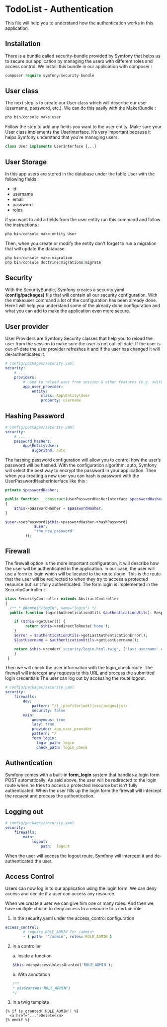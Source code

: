 # TodoList - Authentication

This file will help you to understand how the authentication works in this application.

## Installation 

There is a bundle called security-bundle provided by Symfony that helps us to secure our application by managing the users with different roles and access control.
We install this bundle in our application with composer : 

```php 
composer require symfony/security-bundle
```

## User class 

The next step is to create our User class which will describe our user (username, password, etc.). 
We can do this easily with the MakerBundle :
 
```php
php bin/console make:user
```

Follow the step to add any fields you want to the user entity. Make sure your User class implements the UserInterface. 
It’s very important because it helps Symfony understand that you're managing users.

```php 
class User implements UserInterface {...}
```

## User Storage

In this app users are stored in the database under the table User with the following fields : 
* id
* username
* email
* password
* roles

if you want to add a fields from the user entity run this command and follow the instructions :

```php
php bin/console make:entity User
```

Then, when you create or modify the entity don't forget to run a migration that will update the database. 

```php
php bin/console make:migration
php bin/console doctrine:migrations:migrate
```

## Security

With the SecurityBundle, Symfony creates a security.yaml **(config/packages)** file that will contain all our security configuration.
With the make:user command a lot of the configuration has been already done. Here I will help you understand some of the already done configuration 
and what you can add to make the application even more secure.

## User provider

User Providers are Symfony Security classes that  help you to reload the user from the session to make sure the user is not out-of-date. 
If the user is out-of-date the user provider refreshes it and if the user has changed it will de-authenticates it.  

```yaml
# config/packages/security.yaml
security:
    # ...
    providers:
        # used to reload user from session & other features (e.g. switch_user)
        app_user_provider:
            entity:
                class: App\Entity\User
                property: username
```

## Hashing Password

```yaml
# config/packages/security.yaml
security:
    # ...
    password_hashers:
        App\Entity\User:
            algorithm: auto
```

The hashing password configuration will allow you to control how the user’s password will be hashed. With the configuration algorithm: auto, 
Symfony will select the best way to encrypt the password in your application. Then when you creating a new user you can hash is password with 
the UserPasswordHasherInterface like this : 

```php
private $passwordHasher;

public function __construct(UserPasswordHasherInterface $passwordHasher)
{         
    $this->passwordHasher = $passwordHasher;
}

$user->setPassword($this->passwordHasher->hashPassword(
             $user,
             'the_new_password'
         ));
```

## Firewall

The firewall option is the more important configuration, it will describe how the user will be authenticated in the application. 
In our case, the user will use a form to login which will be located to the route /login. This is the route that the user will be redirected to when they try to access 
a protected resource but isn’t fully authenticated. The form login is implemented in the SecurityController :

```php
class SecurityController extends AbstractController 
{ 
  /** * @Route("/login", name="login") */ 
  public function login(AuthenticationUtils $authenticationUtils): Response { 

    if ($this->getUser()) {
         return $this->redirectToRoute('home'); 
    } 
    $error = $authenticationUtils->getLastAuthenticationError();
    $lastUsername = $authenticationUtils->getLastUsername(); 

    return $this->render('security/login.html.twig', ['last_username' => $lastUsername,  'error' => $error]  ); 
    } 
 }
```

Then we will check the user information with the login_check route. The firewall will intercept any requests to this URL and process the submitted login credentials
The user can log out by accessing the route logout.

```yaml
# config/packages/security.yaml
security:
    firewalls:
        dev:
            pattern: ^/(_(profiler|wdt)|css|images|js)/
            security: false
        main:
            anonymous: true
            lazy: true
            provider: app_user_provider
            pattern: ^/
            form_login: 
              login_path: login 
              check_path: login_check 
```

## Authentication 

Symfony comes with a built-in **form_login** system that handles a login form POST automatically.
As said above, the user will be redirected to the login route when he tries to access a protected resource but isn’t fully authenticated.
When the user fills up the login form the firewall will intercept the request and process the authentication.

## Logging out 

```yaml
# config/packages/security.yaml
security:
    firewalls:
        main:
            logout:
                path:  logout
```

When the user will access the logout route, Symfony will intercept it and de-authenticated the user.

## Access Control

Users can now log in to our application using the login form. We can deny access and decide if a user can access any resource. 

When we create a user we can give him one or many roles. And then we have multiple choice to deny access to a resource to a certain role. 

1. In the security.yaml under the access_control configuration
```yaml
access_control:
        # require ROLE_ADMIN for /admin*
        - { path: '^/admin', roles: ROLE_ADMIN }
```

2. In a controller

    a. Inside a function

    ```php
    $this->denyAccessUnlessGranted('ROLE_ADMIN');
    ```
    b. With annotation

    ```php
    /**
    * @IsGranted("ROLE_ADMIN")
    */
    ```
  
3. In a twig template 
  ```twig
  {% if is_granted('ROLE_ADMIN') %}
    <a href="...">Delete</a>
  {% endif %}
  ````
